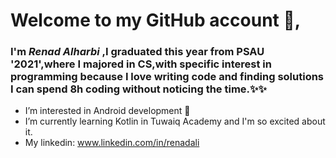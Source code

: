 # Welcome to my GitHub account 👋, 
### I'm *Renad Alharbi* ,I graduated this year from PSAU '2021',where I majored in CS,with specific interest in programming because I love writing code and finding solutions I can spend 8h coding without noticing the time.✨✨



-  I’m interested in Android development 👀
-  I’m currently learning Kotlin in Tuwaiq Academy and I'm so excited about it.
-  My linkedin: www.linkedin.com/in/renadali


